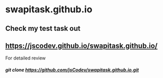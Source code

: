 # swapitask.github.io

Check my test task out
---
https://jscodev.github.io/swapitask.github.io/
---
For detailed review

##### git clone https://github.com/jsCodev/swapitask.github.io.git

